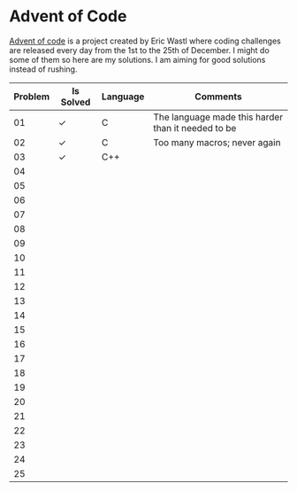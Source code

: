 # Advent of Code
[Advent of code](https://adventofcode.com/) is a project created by Eric Wastl where coding challenges are released every day from the 1st to the 25th of December. I might do some of them so here are my solutions. I am aiming for good solutions instead of rushing.

|Problem|Is Solved|Language|Comments|
|--|--|--|--|
|01|&#10003;|C|The language made this harder than it needed to be|
|02|&#10003;|C|Too many macros; never again|
|03|&#10003;|C++||
|04||||
|05||||
|06||||
|07||||
|08||||
|09||||
|10||||
|11||||
|12||||
|13||||
|14||||
|15||||
|16||||
|17||||
|18||||
|19||||
|20||||
|21||||
|22||||
|23||||
|24||||
|25||||